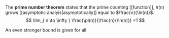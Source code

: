 
The **prime number theorem** states that the prime counting [[function]], $\pi(n)$ grows [[asymptotic analyis|asymptotically]] equal to $\frac{n}{\ln(n)}$.
$$
\lim_{ n \to \infty } \frac{\pi(n)}{\frac{n}{\ln(n)}} =1
$$

An even stronger bound is given for all 
